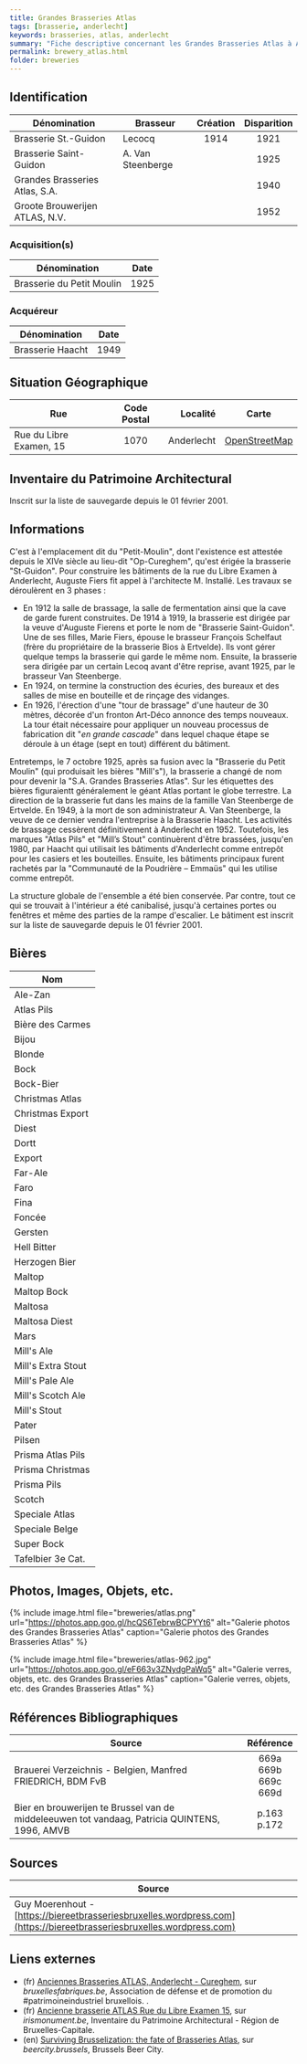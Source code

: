 ```yaml
---
title: Grandes Brasseries Atlas
tags: [brasserie, anderlecht]
keywords: brasseries, atlas, anderlecht
summary: "Fiche descriptive concernant les Grandes Brasseries Atlas à Anderlecht"
permalink: brewery_atlas.html
folder: breweries
---
```


## Identification

| Dénomination | Brasseur | Création | Disparition |
| ------------ | -------- | :------: | :---------: |
| Brasserie St.-Guidon | Lecocq | 1914 | 1921 |
| Brasserie Saint-Guidon | A. Van Steenberge | | 1925 |
| Grandes Brasseries Atlas, S.A. | | | 1940 |
| Groote Brouwerijen ATLAS, N.V. | | | 1952 |

### Acquisition(s)

| Dénomination              | Date |
| ------------------------- | :--: |
| Brasserie du Petit Moulin | 1925 |

### Acquéreur

| Dénomination     | Date |
| ---------------- | :--: |
| Brasserie Haacht | 1949 |


## Situation Géographique

| Rue                     | Code Postal | Localité   | Carte |
| ----------------------- | :---------: | ---------: | :-----------: |
| Rue du Libre Examen, 15 |    1070     | Anderlecht | [OpenStreetMap](https://www.openstreetmap.org/way/260437677) |


## Inventaire du Patrimoine Architectural
Inscrit sur la liste de sauvegarde depuis le 01 février 2001.


## Informations
C'est à  l'emplacement dit du "Petit-Moulin", dont l'existence  est  attestée  depuis  le  XIVe  siècle au lieu-dit "Op-Cureghem", qu'est érigée la brasserie "St-Guidon". Pour  construire  les  bâtiments  de  la  rue  du  Libre Examen à  Anderlecht, Auguste  Fiers fit  appel à l'architecte M. Installé. Les travaux se déroulèrent en 3 phases : 

* En 1912 la salle de brassage, la salle de fermentation ainsi que la cave de garde furent construites. De 1914 à 1919, la brasserie est dirigée par la veuve d'Auguste Fierens et porte le nom de "Brasserie Saint-Guidon". Une de ses filles, Marie Fiers,  épouse  le  brasseur  François Schelfaut  (frère du propriétaire de la brasserie Bios à Ertvelde). Ils vont gérer quelque temps la brasserie qui garde le même nom. Ensuite, la brasserie sera dirigée par un certain Lecoq avant d'être reprise, avant 1925, par le brasseur Van Steenberge.
* En 1924, on termine la construction des écuries, des bureaux et des salles de mise en bouteille et de rinçage des vidanges. 
* En 1926, l'érection d'une "tour de brassage" d'une hauteur de 30 mètres, décorée  d'un  fronton Art-Déco annonce des temps nouveaux. La  tour était nécessaire pour appliquer un nouveau processus de fabrication dit "*en grande cascade*" dans lequel chaque étape se déroule à un étage (sept en tout) différent du bâtiment.

Entretemps, le 7 octobre 1925, après sa fusion avec la "Brasserie du Petit Moulin" (qui produisait les bières "Mill's"), la brasserie a changé de nom pour devenir la "S.A. Grandes Brasseries Atlas". Sur les étiquettes des bières figuraientt généralement le géant Atlas portant le globe terrestre.
La direction de la brasserie fut dans les mains de la famille Van Steenberge de Ertvelde. En 1949, à la mort de son administrateur A. Van Steenberge, la veuve de ce dernier vendra l'entreprise à la Brasserie Haacht. Les activités de brassage cessèrent définitivement à Anderlecht en 1952. Toutefois, les  marques "Atlas Pils" et "Mill’s  Stout" continuèrent  d'être  brassées, jusqu'en 1980, par Haacht qui  utilisait les bâtiments d'Anderlecht comme entrepôt pour les casiers et les bouteilles. Ensuite, les bâtiments principaux furent rachetés par la "Communauté de la Poudrière – Emmaüs" qui les utilise comme entrepôt.

La structure globale de l'ensemble a été bien conservée. Par  contre, tout ce qui se trouvait à l'intérieur a été canibalisé, jusqu'à certaines portes ou fenêtres et même des parties de la rampe d'escalier. Le bâtiment est inscrit sur la liste de sauvegarde depuis le 01 février 2001.


## Bières

| Nom                |
| ------------------ |
| Ale-Zan            |
| Atlas Pils         |
| Bière des Carmes   |
| Bijou              |
| Blonde             |
| Bock               |
| Bock-Bier          |
| Christmas Atlas    |
| Christmas Export   |
| Diest              |
| Dortt              |
| Export             |
| Far-Ale            |
| Faro               |
| Fina               |
| Foncée             |
| Gersten            |
| Hell Bitter        |
| Herzogen Bier      |
| Maltop             |
| Maltop Bock        |
| Maltosa            |
| Maltosa Diest      |
| Mars               |
| Mill's Ale         |
| Mill's Extra Stout |
| Mill's Pale Ale    |
| Mill's Scotch Ale  |
| Mill's Stout       |
| Pater              |
| Pilsen             |
| Prisma Atlas Pils  |
| Prisma Christmas   |
| Prisma Pils        |
| Scotch             |
| Speciale Atlas     |
| Speciale Belge     |
| Super Bock         |
| Tafelbier 3e Cat.  |


## Photos, Images, Objets, etc.
{% include image.html file="breweries/atlas.png" url="https://photos.app.goo.gl/hcQS6TebrwBCPYYt6" alt="Galerie photos des Grandes Brasseries Atlas" caption="Galerie photos des Grandes Brasseries Atlas" %}

{% include image.html file="breweries/atlas-962.jpg" url="https://photos.app.goo.gl/eF663v3ZNydgPaWq5" alt="Galerie verres, objets, etc. des Grandes Brasseries Atlas" caption="Galerie verres, objets, etc. des Grandes Brasseries Atlas" %}


## Références Bibliographiques

| Source | Référence |
|--------| :-------: |
| Brauerei Verzeichnis - Belgien, Manfred FRIEDRICH, BDM FvB | 669a<br/>669b<br/>669c<br/>669d |
| Bier en brouwerijen te Brussel van de middeleeuwen tot vandaag, Patricia QUINTENS, 1996, AMVB | p.163<br/>p.172 |


## Sources

| Source                                                            |
| ----------------------------------------------------------------- |
| Guy Moerenhout - [https://biereetbrasseriesbruxelles.wordpress.com](https://biereetbrasseriesbruxelles.wordpress.com) |


## Liens externes
* (fr) [Anciennes Brasseries ATLAS, Anderlecht - Cureghem](http://www.bruxellesfabriques.be/spip.php?article54), sur *bruxellesfabriques.be*, Association de défense et de promotion du #patrimoineindustriel bruxellois. .
* (fr) [Ancienne brasserie ATLAS Rue du Libre Examen 15](http://www.irismonument.be/fr.Anderlecht.Rue_du_Libre_Examen.15.html), sur *irismonument.be*, Inventaire du Patrimoine Architectural - Région de Bruxelles-Capitale.
* (en) [Surviving Brusselization: the fate of Brasseries Atlas](https://www.beercity.brussels/home/2017/6/21/brasseries-atlas), sur *beercity.brussels*, Brussels Beer City.

